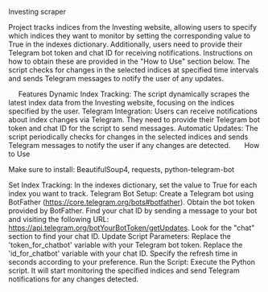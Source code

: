 Investing scraper

Project tracks indices from the Investing website, allowing users to specify which indices they want to monitor by setting the corresponding value to True in the indexes dictionary. Additionally, users need to provide their Telegram bot token and chat ID for receiving notifications. Instructions on how to obtain these are provided in the "How to Use" section below. The script checks for changes in the selected indices at specified time intervals and sends Telegram messages to notify the user of any updates.

     Features
Dynamic Index Tracking: The script dynamically scrapes the latest index data from the Investing website, focusing on the indices specified by the user.
Telegram Integration: Users can receive notifications about index changes via Telegram. They need to provide their Telegram bot token and chat ID for the script to send messages.
Automatic Updates: The script periodically checks for changes in the selected indices and sends Telegram messages to notify the user if any changes are detected.
     
     How to Use

Make sure to install:
BeautifulSoup4, requests, python-telegram-bot

Set Index Tracking: In the indexes dictionary, set the value to True for each index you want to track.
Telegram Bot Setup:
Create a Telegram bot using BotFather (https://core.telegram.org/bots#botfather).
Obtain the bot token provided by BotFather.
Find your chat ID by sending a message to your bot and visiting the following URL: https://api.telegram.org/botYourBotToken/getUpdates. Look for the "chat" section to find your chat ID.
Update Script Parameters:
Replace the 'token_for_chatbot' variable with your Telegram bot token.
Replace the 'id_for_chatbot' variable with your chat ID.
Specify the refresh time in seconds according to your preference.
Run the Script: Execute the Python script. It will start monitoring the specified indices and send Telegram notifications for any changes detected.
